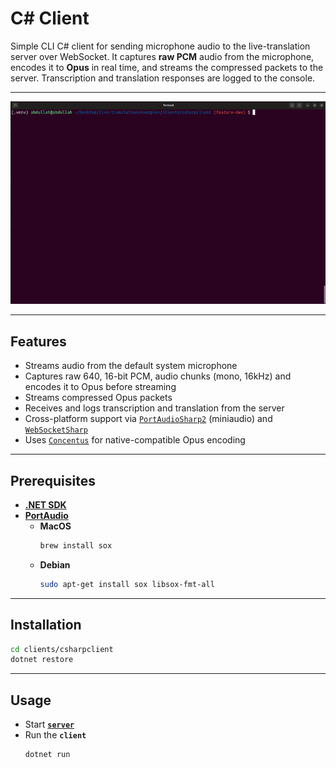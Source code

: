 # C# Client

Simple CLI C# client for sending microphone audio to the live-translation server over WebSocket. It captures **raw PCM** audio from the microphone, encodes it to **Opus** in real time, and streams the compressed packets to the server. Transcription and translation responses are logged to the console.

---

<a href="https://github.com/AbdullahHendy/live-translation/blob/main/doc/csharp.gif?raw=true" target="_blank">
  <img src="https://github.com/AbdullahHendy/live-translation/blob/main/doc/csharp.gif?raw=true" alt="C#-Client Demo" />
</a>

---

## Features

- Streams audio from the default system microphone
- Captures raw 640, 16-bit PCM, audio chunks (mono, 16kHz) and encodes it to Opus before streaming
- Streams compressed Opus packets
- Receives and logs transcription and translation from the server
- Cross-platform support via [`PortAudioSharp2`](https://www.nuget.org/packages/PortAudioSharp2) (miniaudio) and [`WebSocketSharp`](https://www.nuget.org/packages/WebSocketSharp)
- Uses [`Concentus`](https://www.nuget.org/packages/Concentus) for native-compatible Opus encoding

---

## Prerequisites

- [**.NET SDK**](https://dotnet.microsoft.com/en-us/download)
- [**PortAudio**](https://www.portaudio.com/)
    - **MacOS**
        ```zsh
        brew install sox
        ```
    - **Debian**
        ```bash
        sudo apt-get install sox libsox-fmt-all
        ```

---

## Installation

```bash
cd clients/csharpclient
dotnet restore
```

---

## Usage

- Start [**`server`**](../../../README.md#usage)
- Run the **`client`**
    ```bash
    dotnet run
    ```